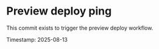 # Preview deploy ping

This commit exists to trigger the preview deploy workflow.

Timestamp: 2025-08-13
